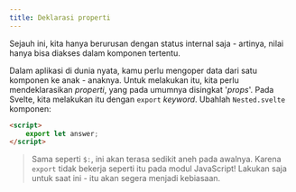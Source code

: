 ```yaml
---
title: Deklarasi properti
---
```


Sejauh ini, kita hanya berurusan dengan status internal saja - artinya, nilai hanya bisa diakses dalam komponen tertentu.

Dalam aplikasi di dunia nyata, kamu perlu mengoper data dari satu komponen ke anak - anaknya. Untuk melakukan itu, kita perlu mendeklarasikan *properti*, yang pada umumnya disingkat '*props*'. Pada Svelte, kita melakukan itu dengan `export` *keyword*. Ubahlah `Nested.svelte` komponen:

```html
<script>
	export let answer;
</script>
```

> Sama seperti `$:`, ini akan terasa sedikit aneh pada awalnya. Karena `export` tidak bekerja seperti itu pada modul JavaScript! Lakukan saja untuk saat ini - itu akan segera menjadi kebiasaan.
